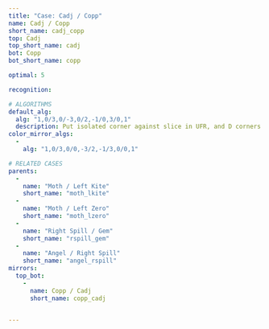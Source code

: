 ```yaml
---
title: "Case: Cadj / Copp"
name: Cadj / Copp
short_name: cadj_copp
top: Cadj
top_short_name: cadj
bot: Copp
bot_short_name: copp

optimal: 5

recognition:

# ALGORITHMS
default_alg:
  alg: "1,0/3,0/-3,0/2,-1/0,3/0,1"
  description: Put isolated corner against slice in UFR, and D corners in DF.
color_mirror_algs:
  -
    alg: "1,0/3,0/0,-3/2,-1/3,0/0,1"

# RELATED CASES
parents:
  -
    name: "Moth / Left Kite"
    short_name: "moth_lkite"
  -
    name: "Moth / Left Zero"
    short_name: "moth_lzero"
  -
    name: "Right Spill / Gem"
    short_name: "rspill_gem"
  -
    name: "Angel / Right Spill"
    short_name: "angel_rspill"
mirrors:
  top_bot:
    -
      name: Copp / Cadj
      short_name: copp_cadj


---
```


